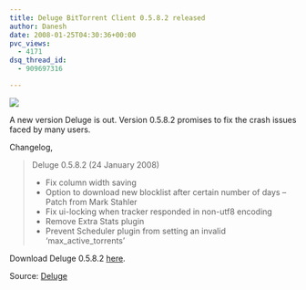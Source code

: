 ```yaml
---
title: Deluge BitTorrent Client 0.5.8.2 released
author: Danesh
date: 2008-01-25T04:30:36+00:00
pvc_views:
  - 4171
dsq_thread_id:
  - 909697316

---
```

![][1]

A new version Deluge is out. Version 0.5.8.2 promises to fix the crash issues faced by many users.

Changelog,

> Deluge 0.5.8.2 (24 January 2008)
> 
>   * Fix column width saving
>   * Option to download new blocklist after certain number of days &#8211; Patch from Mark Stahler
>   * Fix ui-locking when tracker responded in non-utf8 encoding
>   * Remove Extra Stats plugin
>   * Prevent Scheduler plugin from setting an invalid &#8216;max\_active\_torrents&#8217;

Download Deluge 0.5.8.2 [here][2].

Source: [Deluge][3]

 [1]: http://img214.imageshack.us/img214/3897/deluge0582li0.jpg
 [2]: http://www.deluge-torrent.org/downloads.php
 [3]: http://www.deluge-torrent.org/